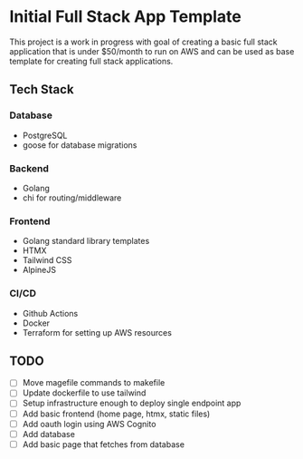 # Initial Full Stack App Template

This project is a work in progress with goal of creating a basic full stack application that is under $50/month to run on AWS and can be used as base template for creating full stack applications.

## Tech Stack

### Database

- PostgreSQL
- goose for database migrations

### Backend

- Golang
- chi for routing/middleware

### Frontend

- Golang standard library templates
- HTMX
- Tailwind CSS
- AlpineJS

### CI/CD

- Github Actions
- Docker
- Terraform for setting up AWS resources

## TODO

- [ ] Move magefile commands to makefile
- [ ] Update dockerfile to use tailwind
- [ ] Setup infrastructure enough to deploy single endpoint app
- [ ] Add basic frontend (home page, htmx, static files)
- [ ] Add oauth login using AWS Cognito
- [ ] Add database
- [ ] Add basic page that fetches from database
